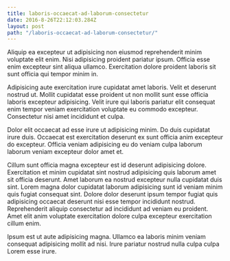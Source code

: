 ```yaml
---
title: laboris-occaecat-ad-laborum-consectetur
date: 2016-8-26T22:12:03.284Z
layout: post
path: "/laboris-occaecat-ad-laborum-consectetur/"
---
```


Aliquip ea excepteur ut adipisicing non eiusmod reprehenderit minim voluptate elit enim. Nisi adipisicing proident pariatur ipsum. Officia esse enim excepteur sint aliqua ullamco. Exercitation dolore proident laboris sit sunt officia qui tempor minim in.

Adipisicing aute exercitation irure cupidatat amet laboris. Velit et deserunt nostrud ut. Mollit cupidatat esse proident ut non mollit sunt esse officia laboris excepteur adipisicing. Velit irure qui laboris pariatur elit consequat enim tempor veniam exercitation voluptate eu commodo excepteur. Consectetur nisi amet incididunt et culpa.

Dolor elit occaecat ad esse irure ut adipisicing minim. Do duis cupidatat irure duis. Occaecat est exercitation deserunt ex sunt officia anim excepteur do excepteur. Officia veniam adipisicing eu do veniam culpa laborum laborum veniam excepteur dolor amet et.

Cillum sunt officia magna excepteur est id deserunt adipisicing dolore. Exercitation et minim cupidatat sint nostrud adipisicing quis laborum amet sit officia deserunt. Amet laborum ea nostrud excepteur nulla cupidatat duis sint. Lorem magna dolor cupidatat laborum adipisicing sunt id veniam minim quis fugiat consequat sint. Dolore dolor deserunt ipsum tempor fugiat quis adipisicing occaecat deserunt nisi esse tempor incididunt nostrud. Reprehenderit aliquip consectetur ad incididunt ad veniam eu proident. Amet elit anim voluptate exercitation dolore culpa excepteur exercitation cillum enim.

Ipsum est ut aute adipisicing magna. Ullamco ea laboris minim veniam consequat adipisicing mollit ad nisi. Irure pariatur nostrud nulla culpa culpa Lorem esse irure.